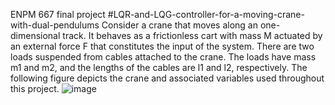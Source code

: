 ENPM 667 final project
#LQR-and-LQG-controller-for-a-moving-crane-with-dual-pendulums
Consider a crane that moves along an one-dimensional track. It behaves
as a frictionless cart with mass M actuated by an external force F that constitutes the input of the system.
There are two loads suspended from cables attached to the crane. The loads have mass m1 and m2, and
the lengths of the cables are l1 and l2, respectively. The following figure depicts the crane and associated
variables used throughout this project.
![image](https://user-images.githubusercontent.com/38584768/210077862-dba779ea-3ce2-4ffa-9d30-ccb4343a3835.png)
